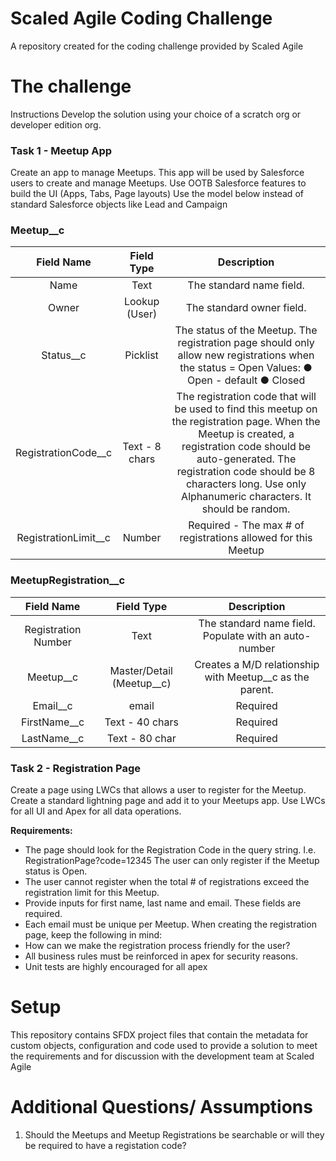 # Scaled Agile Coding Challenge
 A repository created for the coding challenge provided by Scaled Agile

# The challenge
Instructions
Develop the solution using your choice of a scratch org or developer edition org.

### Task 1 - Meetup App
Create an app to manage Meetups.
This app will be used by Salesforce users to create and manage Meetups.
Use OOTB Salesforce features to build the UI (Apps, Tabs, Page layouts)
Use the model below instead of standard Salesforce objects like Lead and Campaign

### Meetup__c

| Field Name | Field Type | Description |
| :---: | :---: | :---: |
| Name | Text | The standard name field. |
| Owner | Lookup (User) | The standard owner field. |
| Status__c | Picklist | The status of the Meetup. The registration page should only allow new registrations when the status = Open Values: ● Open - default ● Closed |
| RegistrationCode__c | Text - 8 chars | The registration code that will be used to find this meetup on the registration page. When the Meetup is created, a registration code should be auto-generated. The registration code should be 8 characters long. Use only Alphanumeric characters. It should be random. |
| RegistrationLimit__c | Number | Required - The max # of registrations allowed for this Meetup |

### MeetupRegistration__c 

| Field Name | Field Type | Description |
| :---: | :---: | :---: |
| Registration Number | Text | The standard name field. Populate with an auto-number |
| Meetup__c | Master/Detail (Meetup__c) | Creates a M/D relationship with Meetup__c as the parent. |
| Email__c | email | Required |
| FirstName__c | Text - 40 chars | Required |
| LastName__c | Text - 80 char | Required |

### Task 2 - Registration Page
Create a page using LWCs that allows a user to register for the Meetup. Create a standard lightning page and add it to your Meetups app. Use LWCs for all UI and Apex for all data operations.

**Requirements:**
* The page should look for the Registration Code in the query string. I.e.
RegistrationPage?code=12345
The user can only register if the Meetup status is Open.
* The user cannot register when the total # of registrations exceed the registration limit for
this Meetup.
* Provide inputs for first name, last name and email. These fields are required.
* Each email must be unique per Meetup.
When creating the registration page, keep the following in mind:
* How can we make the registration process friendly for the user?
* All business rules must be reinforced in apex for security reasons.
* Unit tests are highly encouraged for all apex

# Setup

This repository contains SFDX project files that contain the metadata for custom objects, configuration and code used to provide a solution to meet the requirements and for discussion with the development team at Scaled Agile

# Additional Questions/ Assumptions

1. Should the Meetups and Meetup Registrations be searchable or will they be required to have a registation code?